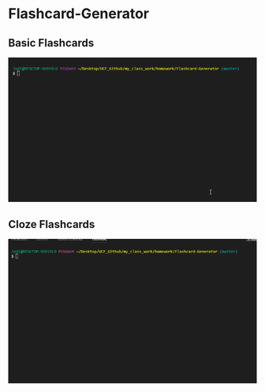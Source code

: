 # Flashcard-Generator

## Basic Flashcards
![Flashcard Generator](basicdemo.gif "Flashcard Generator")

## Cloze Flashcards
![Flashcard Generator](clozedemo.gif "Flashcard Generator")